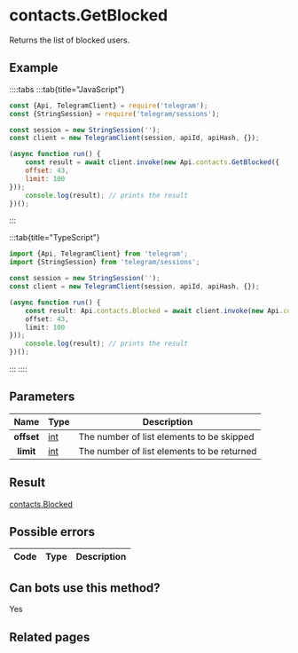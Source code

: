 # contacts.GetBlocked

Returns the list of blocked users.



## Example

::::tabs
:::tab{title="JavaScript"}
```js
const {Api, TelegramClient} = require('telegram');
const {StringSession} = require('telegram/sessions');

const session = new StringSession('');
const client = new TelegramClient(session, apiId, apiHash, {});

(async function run() {
    const result = await client.invoke(new Api.contacts.GetBlocked({
    offset: 43,
    limit: 100
}));
    console.log(result); // prints the result
})();
```
:::

:::tab{title="TypeScript"}
```ts
import {Api, TelegramClient} from 'telegram';
import {StringSession} from 'telegram/sessions';

const session = new StringSession('');
const client = new TelegramClient(session, apiId, apiHash, {});

(async function run() {
    const result: Api.contacts.Blocked = await client.invoke(new Api.contacts.GetBlocked({
    offset: 43,
    limit: 100
}));
    console.log(result); // prints the result
})();
```
:::
::::



## Parameters

| Name | Type | Description |
| :--: | ---- | ----------- |
| **offset** | [int](https://core.telegram.org/type/int) | The number of list elements to be skipped 
| **limit** | [int](https://core.telegram.org/type/int) | The number of list elements to be returned 


## Result

[contacts.Blocked](https://core.telegram.org/type/contacts.Blocked)



## Possible errors

| Code | Type | Description |
| :--: | ---- | ----------- |


## Can bots use this method?

Yes

## Related pages


